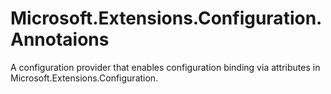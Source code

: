 # Microsoft.Extensions.Configuration.Annotaions
A configuration provider that enables configuration binding via attributes in Microsoft.Extensions.Configuration.

